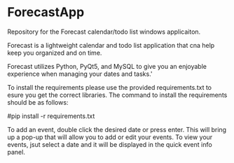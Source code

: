 # ForecastApp
Repository for the Forecast calendar/todo list windows applicaiton.

Forecast is a lightweight calendar and todo list application that cna help keep you organized and on time.

Forecast utilizes Python, PyQt5, and MySQL to give you an enjoyable experience when managing your dates and tasks.'

To install the requirements please use the provided requirements.txt to esure you get the correct libraries.
The command to install the requirements should be as follows:

#pip install -r requirements.txt

To add an event, double click the desired date or press enter. This will bring up a pop-up that will allow you to add or edit your events. 
To view your events, jsut select a date and it will be displayed in the quick event info panel.
